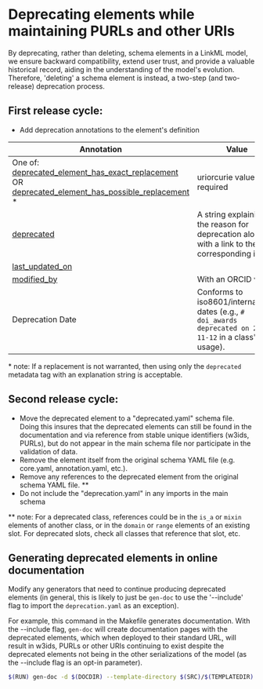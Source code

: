 # Deprecating elements while maintaining PURLs and other URIs

By deprecating, rather than deleting, schema elements in a LinkML model, we ensure backward compatibility, extend user
trust, and provide a valuable historical record, aiding in the understanding of the model's evolution. Therefore,
'deleting' a schema element is instead, a two-step (and two-release) deprecation process.

## First release cycle:

- Add deprecation annotations to the element's definition

| Annotation                                                                                                                                                                                                                                                                           | Value                     |
|--------------------------------------------------------------------------------------------------------------------------------------------------------------------------------------------------------------------------------------------------------------------------------------|---------------------------|
| One of: [deprecated_element_has_exact_replacement](https://linkml.io/linkml-model/latest/docs/deprecated_element_has_exact_replacement/) OR [deprecated_element_has_possible_replacement](https://linkml.io/linkml-model/latest/docs/deprecated_element_has_possible_replacement/) * | uriorcurie value required |
| [deprecated](https://linkml.io/linkml-model/latest/docs/deprecated/)                                                                                                                                                                                                                 | A string explaining the reason for deprecation along with a link to the corresponding issue. |
| [last_updated_on](https://linkml.io/linkml-model/latest/docs/last_updated_on/)                                                                                                                                                                                                       |                           |
| [modified_by](https://linkml.io/linkml-model/latest/docs/modified_by/)                                                                                                                                                                                                               | With an ORCID value       |
| Deprecation Date                                                                                                                                                                                                                                                                     | Conforms to iso8601/international dates (e.g., `# doi_awards deprecated on 2023-11-12` in a class's usage). |

\* note: If a replacement is not warranted, then using only the `deprecated` metadata tag with an explanation
string is acceptable.

## Second release cycle:

- Move the deprecated element to a "deprecated.yaml" schema file.  Doing this insures that the deprecated elements can
still be found in the documentation and via reference from stable unique identifiers (w3ids, PURLs), but do not appear in the
main schema file nor participate in the validation of data.
- Remove the element itself from the original schema YAML file (e.g. core.yaml, annotation.yaml, etc.).
- Remove any references to the deprecated element from the original schema YAML file. \*\*
- Do not include the "deprecation.yaml" in any imports in the main schema

\*\* note: For a deprecated class, references could be in the `is_a` or `mixin` elements of another class,
or in the `domain` or `range` elements of an existing slot. For deprecated slots, check all classes that
reference that slot, etc.

## Generating deprecated elements in online documentation

Modify any generators that need to continue producing deprecated elements (in general, this is likely to just be `gen-doc`
to use the '--include' flag to import the `deprecation.yaml` as an exception).

For example, this command in the Makefile generates documentation.  With the --include flag, `gen-doc` will create documentation
pages with the deprecated elements, which when deployed to their standard URL, will result in w3ids, PURLs or other
URIs continuing to exist despite the deprecated elements not being in the other serializations of the model (as the --include flag is
an opt-in parameter).

```bash
$(RUN) gen-doc -d $(DOCDIR) --template-directory $(SRC)/$(TEMPLATEDIR) --include src/schema/deprecated.yaml $(SOURCE_SCHEMA_PATH)
```
